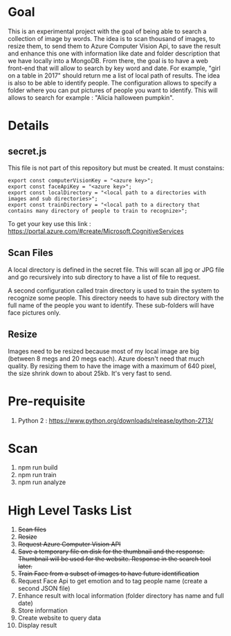 # Goal

This is an experimental project with the goal of being able to search a collection of image by words. The idea is to scan thousand of images, to resize them, to send them to Azure Computer Vision Api, to save the result and enhance this one with information like date and folder description that we have locally into a MongoDB. From there, the goal is to have a web front-end that will allow to search by key word and date. For example, "girl on a table in 2017" should return me a list of local path of results. The idea is also to be able to identify people. The configuration allows to specify a folder where you can put pictures of people you want to identify. This will allows to search for example : "Alicia halloween pumpkin".

# Details

## secret.js
This file is not part of this repository but must be created.
It must constains:
```
export const computerVisionKey = "<azure key>";
export const faceApiKey = "<azure key>";
export const localDirectory = "<local path to a directories with images and sub directories>";
export const trainDirectory = "<local path to a directory that contains many directory of people to train to recognize>";
```
To get your key use this link : https://portal.azure.com/#create/Microsoft.CognitiveServices

## Scan Files
A local directory is defined in the secret file. This will scan all jpg or JPG file and go recursively into sub directory to have a list of file to request.

A second configuration called train directory is used to train the system to recognize some people. This directory needs to have sub directory with the full name of the people you want to identify. These sub-folders will have face pictures only.

## Resize
Images need to be resized because most of my local image are big (between 8 megs and 20 megs each). Azure doesn't need that much quality. By resizing them to have the image with a maximum of 640 pixel, the size shrink down to about 25kb. It's very fast to send.

# Pre-requisite

1. Python 2 : https://www.python.org/downloads/release/python-2713/

# Scan

1. npm run build
2. npm run train
3. npm run analyze

# High Level Tasks List

1. ~~Scan files~~
2. ~~Resize~~
3. ~~Request Azure Computer Vision API~~
4. ~~Save a temporary file on disk for the thumbnail and the response. Thumbnail will be used for the website. Response in the search tool later.~~
5. ~~Train Face from a subset of images to have future identification~~
6. Request Face Api to get emotion and to tag people name (create a second JSON file)
7. Enhance result with local information (folder directory has name and full date)
8. Store information
9. Create website to query data
10. Display result